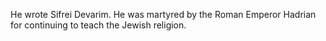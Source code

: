 He wrote Sifrei Devarim. He was martyred by the Roman Emperor Hadrian for continuing to teach the Jewish religion.